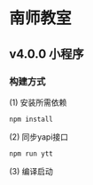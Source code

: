 # 南师教室

## v4.0.0 小程序

### 构建方式

(1) 安装所需依赖

```shell
npm install
```

(2) 同步yapi接口

```shell
npm run ytt
```

(3) 编译启动
